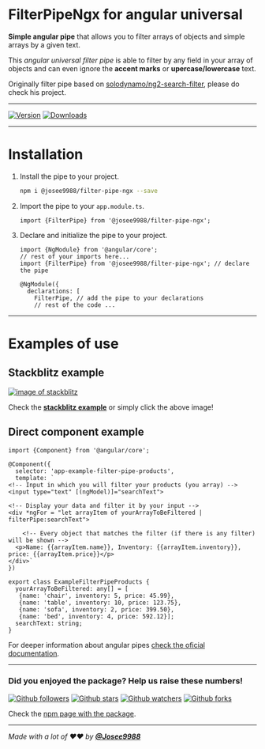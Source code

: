 # **FilterPipeNgx** for angular universal

**Simple angular pipe** that allows you to filter arrays of objects and simple arrays by a given text.

This *angular universal filter pipe* is able to filter by any field in your array of objects and can even ignore the **accent marks** or **upercase/lowercase** text. 

Originally filter pipe based on [solodynamo/ng2-search-filter](https://github.com/solodynamo/ng2-search-filter), please do check his project.

---

[![Version](https://badge.fury.io/js/%40josee9988%2Ffilter-pipe-ngx.svg)](https://www.npmjs.com/package/@josee9988/filter-pipe-ngx)
[![Downloads](https://img.shields.io/npm/dt/@josee9988/filter-pipe-ngx.svg)](https://www.npmjs.com/package/@josee9988/filter-pipe-ngx)

---

# Installation

1. Install the pipe to your project.
    
    ```bash
    npm i @josee9988/filter-pipe-ngx --save
   ```

2. Import the pipe to your `app.module.ts`.

    ```angular2
    import {FilterPipe} from '@josee9988/filter-pipe-ngx';
    ```

3. Declare and initialize the pipe to your project.

    ```angular2
    import {NgModule} from '@angular/core';
    // rest of your imports here...
    import {FilterPipe} from '@josee9988/filter-pipe-ngx'; // declare the pipe
    
    @NgModule({
      declarations: [
        FilterPipe, // add the pipe to your declarations
        // rest of the code ...
    ```

---

# Examples of use

## Stackblitz example

[<img align="center" src="https://i.imgur.com/h0wixcz.png" alt="image of stackblitz">
](https://stackblitz.com/edit/filter-pipe-ngx)

Check the **[stackblitz example](https://stackblitz.com/edit/filter-pipe-ngx)** or simply click the above image!

## Direct component example

```angular2
import {Component} from '@angular/core';

@Component({
  selector: 'app-example-filter-pipe-products',
  template: `
<!-- Input in which you will filter your products (you array) -->
<input type="text" [(ngModel)]="searchText">

<!-- Display your data and filter it by your input -->
<div *ngFor = "let arrayItem of yourArrayToBeFiltered | filterPipe:searchText">

    <!-- Every object that matches the filter (if there is any filter) will be shown -->
  <p>Name: {{arrayItem.name}}, Inventory: {{arrayItem.inventory}}, price: {{arrayItem.price}}</p>
</div>`
})

export class ExampleFilterPipeProducts {
  yourArrayToBeFiltered: any[] = [
   {name: 'chair', inventory: 5, price: 45.99},
   {name: 'table', inventory: 10, price: 123.75},
   {name: 'sofa', inventory: 2, price: 399.50},
   {name: 'bed', inventory: 4, price: 592.12}];
  searchText: string;
}
```

For deeper information about angular pipes [check the oficial documentation](https://angular.io/guide/pipes).


---

### Did you enjoyed the package? Help us raise these numbers!

[![Github followers](https://img.shields.io/github/followers/Josee9988.svg?style=social)](#did-you-enjoyed-the-package-help-us-raise-these-numbers-up--)
[![Github stars](https://img.shields.io/github/stars/Josee9988/Filter-Pipe-ngx.svg?style=social)](#did-you-enjoyed-the-package-help-us-raise-these-numbers-up--)
[![Github watchers](https://img.shields.io/github/watchers/Josee9988/Filter-Pipe-ngx.svg?style=social)](#did-you-enjoyed-the-package-help-us-raise-these-numbers-up--)
[![Github forks](https://img.shields.io/github/forks/Josee9988/Filter-Pipe-ngx.svg?style=social)](#did-you-enjoyed-the-package-help-us-raise-these-numbers-up--)

Check the [npm page with the package](https://www.npmjs.com/package/@josee9988/filter-pipe-ngx).

---

_Made with a lot of ❤️❤️ by **[@Josee9988](https://github.com/Josee9988)**_
